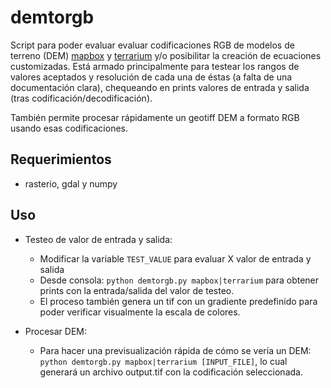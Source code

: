 # demtorgb
Script para poder evaluar evaluar codificaciones RGB de modelos de terreno (DEM) [mapbox](https://docs.mapbox.com/data/tilesets/guides/access-elevation-data/) y [terrarium](https://www.mapzen.com/blog/terrain-tile-service/) y/o posibilitar la creación de ecuaciones customizadas. Está armado principalmente para testear los rangos de valores aceptados y resolución de cada una de éstas (a falta de una documentación clara), chequeando en prints valores de entrada y salida (tras codificación/decodificación). 

También permite procesar rápidamente un geotiff DEM a formato RGB usando esas codificaciones.

## Requerimientos
- rasterio, gdal y numpy

## Uso
- Testeo de valor de entrada y salida:
    - Modificar la variable `TEST_VALUE` para evaluar X valor de entrada y salida
    - Desde consola: `python demtorgb.py mapbox|terrarium` para obtener prints con la entrada/salida del valor de testeo. 
    - El proceso también genera un tif con un gradiente predefinido para poder verificar visualmente la escala de colores.

- Procesar DEM:
    - Para hacer una previsualización rápida de cómo se vería un DEM: `python demtorgb.py mapbox|terrarium [INPUT_FILE]`, lo cual generará un archivo output.tif con la codificación seleccionada.
